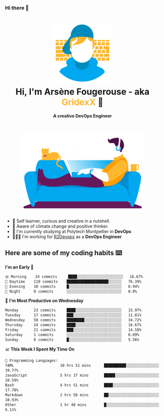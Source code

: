 ### Hi there 👋

<!--
**GridexX/gridexx** is a ✨ _special_ ✨ repository because its `README.md` (this file) appears on your GitHub profile.

Here are some ideas to get you started:

- 🔭 I’m currently working on ...
- 🌱 I’m currently learning ...
- 👯 I’m looking to collaborate on ...
- 🤔 I’m looking for help with ...
- 💬 Ask me about ...
- 📫 How to reach me: ...
- 😄 Pronouns: ...
- ⚡ Fun fact: ...
-->


<!-- Header -->
<h1 align="center">
  <img src="./images/user_profile.png" width="200">
  <br>
  Hi, I'm Arsène Fougerouse - aka <span style="color:#ffb72e">GridexX</span> 👋
</h1>


<p align="center">
  <b>A creative DevOps Engineer </b>
</p>
<br/>
<p align="center">
  <img src="./images/man_couch.png" width="400">
</p>

- 🎨 Self learner, curious and creative in a nutshell. 
- 🌱 Aware of climate change and positive thinker.
- 📕 I'm currently studying at Polytech Montpellier in **DevOps**
- 👨🏻‍💻 I'm working for [R2Devops](https://r2devops.io) as a **DevOps Engineer**


## Here are some of my coding habits ⌨️

<!-- Add a section about tech and Ops stack
  Like this one : https://github.com/Xanthus58#-tech-stack
-->
<!--START_SECTION:waka-->
**I'm an Early 🐤** 

```text
🌞 Morning    24 commits     ████░░░░░░░░░░░░░░░░░░░░░   16.67% 
🌆 Daytime    110 commits    ███████████████████░░░░░░   76.39% 
🌃 Evening    10 commits     █░░░░░░░░░░░░░░░░░░░░░░░░   6.94% 
🌙 Night      0 commits      ░░░░░░░░░░░░░░░░░░░░░░░░░   0.0%

```
📅 **I'm Most Productive on Wednesday** 

```text
Monday       23 commits     ████░░░░░░░░░░░░░░░░░░░░░   15.97% 
Tuesday      17 commits     ███░░░░░░░░░░░░░░░░░░░░░░   11.81% 
Wednesday    50 commits     ████████░░░░░░░░░░░░░░░░░   34.72% 
Thursday     24 commits     ████░░░░░░░░░░░░░░░░░░░░░   16.67% 
Friday       21 commits     ███░░░░░░░░░░░░░░░░░░░░░░   14.58% 
Saturday     1 commits      ░░░░░░░░░░░░░░░░░░░░░░░░░   0.69% 
Sunday       8 commits      █░░░░░░░░░░░░░░░░░░░░░░░░   5.56%

```


📊 **This Week I Spent My Time On** 

```text
💬 Programming Languages: 
YAML                     10 hrs 51 mins      ██████████░░░░░░░░░░░░░░░   39.77% 
JavaScript               5 hrs 37 mins       █████░░░░░░░░░░░░░░░░░░░░   20.59% 
Bash                     4 hrs 51 mins       ████░░░░░░░░░░░░░░░░░░░░░   17.78% 
Markdown                 2 hrs 58 mins       ██░░░░░░░░░░░░░░░░░░░░░░░   10.93% 
Other                    1 hr 40 mins        █░░░░░░░░░░░░░░░░░░░░░░░░   6.11%

```


<!--END_SECTION:waka-->
